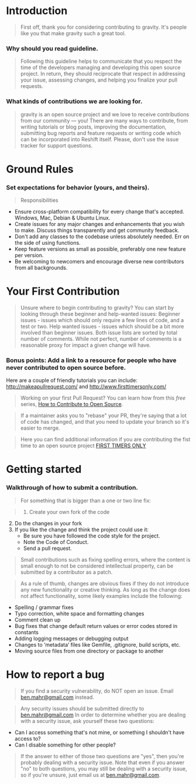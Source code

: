 # Introduction

>First off, thank you for considering contributing to gravity. It's people like you that make gravity such a great tool.

### Why should you read guideline.

>Following this guideline helps to communicate that you respect the time of the developers managing and developing this open source project. In return, they should reciprocate that respect in addressing your issue, assessing changes, and helping you finalize your pull requests.

### What kinds of contributions we are looking for.

> gravity is an open source project and we love to receive contributions from our community — you! There are many ways to contribute, from writing tutorials or blog posts, improving the documentation, submitting bug reports and feature requests or writing code which can be incorporated into Reshift itself. Please, don't use the issue tracker for support questions.

# Ground Rules
### Set expectations for behavior (yours, and theirs).

> Responsibilities
* Ensure cross-platform compatibility for every change that's accepted. Windows, Mac, Debian & Ubuntu Linux.
* Create issues for any major changes and enhancements that you wish to make. Discuss things transparently and get community feedback.
* Don't add any classes to the codebase unless absolutely needed. Err on the side of using functions.
* Keep feature versions as small as possible, preferably one new feature per version.
* Be welcoming to newcomers and encourage diverse new contributors from all backgrounds.

# Your First Contribution
> Unsure where to begin contributing to gravity? You can start by looking through these beginner and help-wanted issues:
Beginner issues - issues which should only require a few lines of code, and a test or two.
Help wanted issues - issues which should be a bit more involved than beginner issues.
Both issue lists are sorted by total number of comments. While not perfect, number of comments is a reasonable proxy for impact a given change will have.

### Bonus points: Add a link to a resource for people who have never contributed to open source before.
Here are a couple of friendly tutorials you can include: http://makeapullrequest.com/ and http://www.firsttimersonly.com/

> Working on your first Pull Request? You can learn how from this *free* series, [How to Contribute to Open Source](https://opensource.guide/how-to-contribute/). 

>If a maintainer asks you to "rebase" your PR, they're saying that a lot of code has changed, and that you need to update your branch so it's easier to merge.

>Here you can find additional information if you are contributing the fist time to an open source project [FIRST TIMERS ONLY](http://www.firsttimersonly.com/)

# Getting started
### Walkthrough of how to submit a contribution.

>For something that is bigger than a one or two line fix:

>1. Create your own fork of the code
2. Do the changes in your fork
3. If you like the change and think the project could use it:
    * Be sure you have followed the code style for the project.
    * Note the Code of Conduct.
    * Send a pull request.

> Small contributions such as fixing spelling errors, where the content is small enough to not be considered intellectual property, can be submitted by a contributor as a patch.

>As a rule of thumb, changes are obvious fixes if they do not introduce any new functionality or creative thinking. As long as the change does not affect functionality, some likely examples include the following:
* Spelling / grammar fixes
* Typo correction, white space and formatting changes
* Comment clean up
* Bug fixes that change default return values or error codes stored in constants
* Adding logging messages or debugging output
* Changes to ‘metadata’ files like Gemfile, .gitignore, build scripts, etc.
* Moving source files from one directory or package to another

# How to report a bug
> If you find a security vulnerability, do NOT open an issue. Email ben.mahr@gmail.com instead.

> Any security issues should be submitted directly to ben.mahr@gmail.com
In order to determine whether you are dealing with a security issue, ask yourself these two questions:
* Can I access something that's not mine, or something I shouldn't have access to?
* Can I disable something for other people?

> If the answer to either of those two questions are "yes", then you're probably dealing with a security issue. Note that even if you answer "no" to both questions, you may still be dealing with a security issue, so if you're unsure, just email us at ben.mahr@gmail.com.
